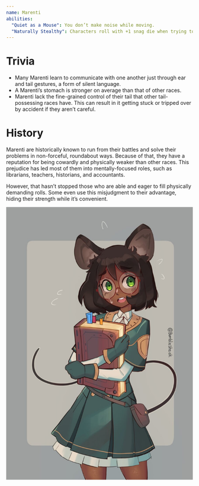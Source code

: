 ```yaml
---
name: Marenti
abilities:
  "Quiet as a Mouse": You don’t make noise while moving.
  "Naturally Stealthy": Characters roll with +1 snag die when trying to notice you.
---
```


# Trivia

- Many Marenti learn to communicate with one another just through ear and tail gestures, a form of silent language.
- A Marenti’s stomach is stronger on average than that of other races.
- Marenti lack the fine-grained control of their tail that other tail-possessing races have. This can result in it getting stuck or tripped over by accident if they aren’t careful.

# History

Marenti are historically known to run from their battles and solve their problems in non-forceful, roundabout ways. Because of that, they have a reputation for being cowardly and physically weaker than other races. This prejudice has led most of them into mentally-focused roles, such as librarians, teachers, historians, and accountants.

However, that hasn’t stopped those who are able and eager to fill physically demanding rolls. Some even use this misjudgment to their advantage, hiding their strength while it’s convenient.

[![a shy and polite Marenti girl](./marenti.png)](https://twitter.com/Porforever/status/1664266810689191936)
